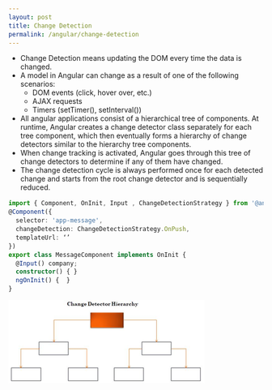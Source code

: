 ```yaml
---
layout: post
title: Change Detection
permalink: /angular/change-detection
---
```


* Change Detection means updating the DOM every time the data is changed.
* A model in Angular can change as a result of one of the following scenarios:
  -	DOM events (click, hover over, etc.)
  -	AJAX requests
  -	Timers (setTimer(), setInterval())
*	All angular applications consist of a hierarchical tree of components. At runtime, Angular creates a change detector class separately for each tree component, which then eventually forms a hierarchy of change detectors similar to the hierarchy tree components.
*	When change tracking is activated, Angular goes through this tree of change detectors to determine if any of them have changed.
*	The change detection cycle is always performed once for each detected change and starts from the root change detector and is sequentially reduced. 

```ts
import { Component, OnInit, Input , ChangeDetectionStrategy } from '@angular/core';
@Component({
  selector: 'app-message',
  changeDetection: ChangeDetectionStrategy.OnPush,
  templateUrl: ‘’
})
export class MessageComponent implements OnInit {
  @Input() company;
  constructor() { }
  ngOnInit() {  }
}
```

![change-detector-hierarchy](https://github.com/arpit04tripathi/files-cdn/raw/cdn/angular/change-detector-hierarchy.png)
